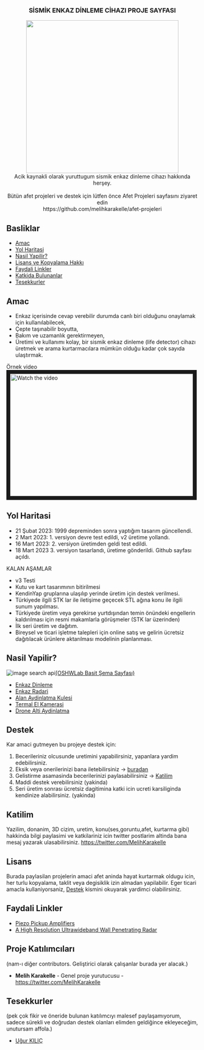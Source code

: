 <p align="center">
  <h3 align="center">SİSMİK ENKAZ DİNLEME CİHAZI PROJE SAYFASI</h3>
  <p align="center">
  <img src=https://github.com/melihkarakelle/afet-projeleri/blob/main/enkaz-dinleme/sismik_enkaz_dinleme_v3.jfif height=400><br>
    Acik kaynakli olarak yuruttugum sismik enkaz dinleme cihazı hakkında herşey.<br>  
    <br>Bütün afet projeleri ve destek için lütfen önce Afet Projeleri sayfasını ziyaret edin<br>
    https://github.com/melihkarakelle/afet-projeleri
  </p>
</p>

## Basliklar

* [Amac](#Amac)
* [Yol Haritasi](#yol-haritasi)
* [Nasil Yapilir?](#nasil-yapilir)
* [Lisans ve Kopyalama Hakkı](#lisans)
* [Faydali Linkler](#faydali-linkler)
* [Katkida Bulunanlar](#katkida-bulunanlar)
* [Tesekkurler](#tesekkurler)


## Amac

* Enkaz içerisinde cevap verebilir durumda canlı biri olduğunu onaylamak için kullanılabilecek, 
* Çepte taşınabilir boyutta, 
* Bakım ve uzamanlık gerektirmeyen, 
* Üretimi ve kullanımı kolay,
bir sismik enkaz dinleme (life detector) cihazı üretmek ve arama kurtarmacılara mümkün olduğu kadar çok sayıda ulaştırmak.

Örnek video<br>
<a href="http://www.youtube.com/watch?feature=player_embedded&v=WxFC-EzqI3o" target="_blank">
 <img src="http://img.youtube.com/vi/WxFC-EzqI3o/mqdefault.jpg" alt="Watch the video" width="480" height="320" border="10" />
</a>

## Yol Haritasi

* 21 Şubat 2023: 1999 depreminden sonra yaptığım tasarım güncellendi.
* 2 Mart 2023: 1. versiyon devre test edildi, v2 üretime yollandı. 
* 16 Mart 2023: 2. versiyon üretimden geldi test edildi.
* 18 Mart 2023 3. versiyon tasarlandı, üretime gönderildi. Github sayfası açıldı.

KALAN AŞAMLAR
* v3 Testi
* Kutu ve kart tasarımının bitirilmesi
* KendinYap gruplarına ulaşılıp yerinde üretim için destek verilmesi.
* Türkiyede ilgili STK lar ile iletişime geçecek STL ağına konu ile ilgili sunum yapılması.
* Türkiyede üretim veya gerekirse yurtdışından temin önündeki engellerin kaldırılması için resmi makamlarla görüşmeler (STK lar üzerinden)
* İlk seri üretim ve dağıtım.
* Bireysel ve ticari işletme talepleri için online satış ve gelirin ücretsiz dağıtılacak ürünlere aktarılması modelinin planlanması.  


## Nasil Yapilir?


![image search api](https://github.com/melihkarakelle/afet-projeleri/blob/main/enkaz-dinleme/sismik_oshwlab_page.png)[(OSHWLab Basit Şema Sayfası)](https://oshwlab.com/melih/enkaz_dinleme_copy)

* [Enkaz Dinleme](https://github.com/melihkarakelle/afet-projeleri/tree/main/enkaz-dinleme)
* [Enkaz Radari](https://github.com/melihkarakelle/afet-projeleri/tree/main/enkaz-radari)
* [Alan Aydinlatma Kulesi](https://github.com/melihkarakelle/afet-projeleri/tree/main/aydinlatma-kulesi)
* [Termal El Kamerasi](https://github.com/melihkarakelle/afet-projeleri/tree/main/termal-el-kamerasi)
* [Drone Alti Aydinlatma](https://github.com/melihkarakelle/afet-projeleri/tree/main/drone-alti-aydinlatma)


## Destek

Kar amaci gutmeyen bu projeye destek için:

1. Becerileriniz olcusunde uretimini yapabilirsiniz, yapanlara yardim edebilirsiniz.
2. Eksik veya onerilerinizi bana iletebilirsiniz -> [buradan](https://github.com/melihkarakelle/afet-projeleri/issues)
3. Gelistirme asamasinda becerilerinizi paylasabilirsiniz -> [Katilim](#katilim)
4. Maddi destek verebilirsiniz (yakinda)
6. Seri üretim sonrası ücretsiz dagitimina katki icin ucreti karsiliginda kendinize alabilirsiniz. (yakinda)



## Katilim

Yazilim, donanim, 3D cizim, uretim, konu(ses,goruntu,afet, kurtarma gibi) hakkinda bilgi paylasimi ve katkilariniz icin twitter postlarim altinda bana mesaj yazarak ulasabilirsiniz. https://twitter.com/MelihKarakelle


## Lisans

Burada paylasilan projelerin amaci afet aninda hayat kurtarmak oldugu icin, her turlu kopyalama, taklit veya degisiklik izin almadan yapilabilir.
Eger ticari amacla kullaniyorsaniz, [Destek](#destek) kismini okuyarak yardimci olabilirsiniz.

## Faydali Linkler

* [Piezo Pickup Amplifiers](https://sound-au.com/project202.htm)
* [A High Resolution Ultrawideband Wall Penetrating
Radar](https://research.sabanciuniv.edu/id/eprint/96/1/3011800000350.pdf)


## Proje Katılımcıları
(nam-ı diğer contributors. Geliştirici olarak çalışanlar burada yer alacak.)

* **Melih Karakelle** - Genel proje yurutucusu - https://twitter.com/MelihKarakelle

## Tesekkurler 
(pek çok fikir ve öneride bulunan katılımcıyı malesef paylaşamıyorum, sadece sürekli ve doğrudan destek olanları elimden geldiğince ekleyeceğim, unutursam affola.)
* [Uğur KILIÇ](https://twitter.com/qiapz)

